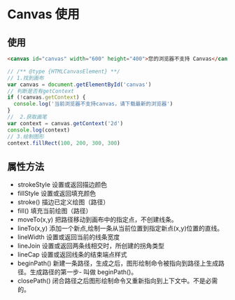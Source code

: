 # Canvas 使用

## 使用

```html
<canvas id="canvas" width="600" height="400">您的浏览器不支持 Canvas</canvas>
```

```js
// /** @type {HTMLCanvasElement} **/
// 1.找到画布
var canvas = document.getElementById('canvas')
// 判断是否有getContext
if (!canvas.getContext) {
  console.log('当前浏览器不支持canvas，请下载最新的浏览器')
}
//  2.获取画笔
var context = canvas.getContext('2d')
console.log(context)
// 3.绘制图形
context.fillRect(100, 200, 300, 300)
```

## 属性方法

- strokeStyle 设置或返回描边颜色
- fillStyle 设置或返回填充颜色
- stroke() 描边已定义绘图（路径）
- fill() 填充当前绘图（路径）
- moveTo(x,y) 把路径移动到画布中的指定点，不创建线条。
- lineTo(x,y) 添加一个新点,绘制一条从当前位置到指定新点(x,y)位置的直线。
- lineWidth 设置或返回当前的线条宽度
- lineJoin 设置或返回两条线相交时，所创建的拐角类型
- lineCap 设置或返回线条的结束端点样式
- beginPath() 新建一条路径，生成之后，图形绘制命令被指向到路径上生成路径。生成路径的第一步- 叫做 beginPath()。
- closePath() 闭合路径之后图形绘制命令又重新指向到上下文中。不是必需的。
